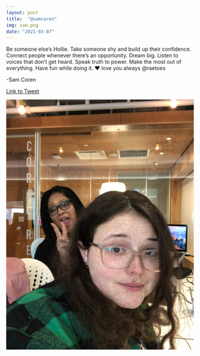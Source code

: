 ```yaml
---
layout: post
title:  "@samcoren"
img: sam.png
date: "2021-03-07"
---
```


Be someone else’s Hollie. Take someone shy and build up their confidence. Connect people whenever there’s an opportunity. Dream big. Listen to voices that don’t get heard. Speak truth to power. Make the most out of everything. Have fun while doing it. ❤️ love you always @raetoes

-Sam Coren

[Link to Tweet](https://twitter.com/samcoren/status/1368688792421478402)

![Group photo with Hollie from samcoren's tweet](hollie-sam-image.jpg)